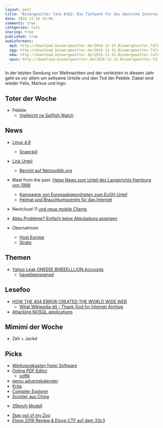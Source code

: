 ```yaml
---
layout: post
title: "Binärgewitter Talk #162: Ein Tiefpunk für das deutsche Internet"
date: 2016-12-16 19:00
comments: true
categories: talk
sharing: true
published: true
audioformats:
  mp3: http://download.binaergewitter.de/2016-12-15.Binaergewitter.Talk.162.mp3
  ogg: http://download.binaergewitter.de/2016-12-15.Binaergewitter.Talk.162.ogg
  m4a: http://download.binaergewitter.de/2016-12-15.Binaergewitter.Talk.162.m4a
  opus: http://download.binaergewitter.de/2016-12-15.Binaergewitter.Talk.162.opus
---
```

In der letzten Sendung vor Weihnachten und der vorletzten in diesem Jahr geht es vor allem um seltsame Urteile und den Tod der Pebble.  Dabei sind wieder Felix, Markus und Ingo.

## Toter der Woche
- Pebble
    - [Vielleicht ne Sailfish Watch](https://blog.jolla.com/watch/)

## News
* [Linux 4.9](http://www.brendangregg.com/blog/2016-10-21/linux-efficient-profiler.html)
  - [Snapraid](http://www.snapraid.it/)
* [Link Urteil](https://www.heise.de/ix/meldung/Gericht-bestaetigt-Haftung-fuer-Urheberrechtsverletzungen-auf-verlinkten-Seiten-3566919.html)
  - [Bericht auf Netzpolitik.org](https://netzpolitik.org/2016/befuerchtungen-bestaetigt-erste-entscheidung-in-deutschland-nach-eugh-urteil-verschaerft-linkhaftung/)

* Blast from the past: [Heise News zum Urteil des Langerichts Hamburg von 1998](https://www.heise.de/newsticker/meldung/Kampagne-Freedom-for-Links-meldet-ersten-Erfolge-13383.html)
  - [Kampagne von Europaabgeordneten zum EuGH Urteil](https://savethelink.org/)
  - [Heimat und Brauchtumsverein für das Internet](https://netzpolitik.org/2016/was-fehlt-dirk-von-gehlen-sagt-ein-heimat-und-brauchtumsverein-fuer-das-netz/)
* Nextcloud 11 [und neue mobile Clients](http://stadt-bremerhaven.de/nextcloud-veroeffentlicht-neue-clients-fuer-android-und-ios/)
* [Akku Probleme? Einfach keine Akkuladung anzeigen](https://www.heise.de/newsticker/meldung/Nach-Akkuproblemen-bei-MacBook-Pro-Apple-streicht-Restlaufanzeige-aus-macOS-Sierra-3569943.html?wt_mc=rss.ho.beitrag.atom)
* Übernahmen
    * [Host Europe](http://t3n.de/news/webhosting-godaddy-kauft-host-europe-774785/)
    * [Strato](https://www.heise.de/newsticker/meldung/United-Internet-1-1-uebernimmt-Web-Hoster-Strato-3570790.html)

## Themen

* [Yahoo Leak ONEEEE BIIIEEELLLION Accounts](http://www.theregister.co.uk/2016/12/14/one_billion_yahoo_accounts_stolen/)
  - [haveibeenpwned](https://haveibeenpwned.com/)


## Lesefoo
* [HOW THE 404 ERROR CREATED THE WORLD WIDE WEB](http://www.popularmechanics.com/technology/a24091/404-error-world-wide-web/)
  - [What Wikipedia dit - Thank God for Internet Archive](https://blog.wikimedia.org/2016/10/26/internet-archive-broken-links/)
* [Attacking NOSQL applications](https://isc.sans.edu/diary/Attacking+NoSQL+applications/21787)

## Mimimi der Woche

- Zeit + Jackd

## Picks
- [Werkzeugkasten freier Software](http://www.medien-in-die-schule.de/werkzeugkaesten/werkzeugkasten-freie-software/werkzeugportraits-freie-software/)
- [Online PDF Editor](https://www.sejda.com/pdf-editor)
   * [pdftk](https://en.wikipedia.org/wiki/PDFtk)
- [qemu adventskalender](http://www.qemu-advent-calendar.org/2016/)
- [Krita](https://krita.org/en/release-notes-for-krita-3-1/)
- [Compiler Explorer](http://godbolt.org/)
- [Scooter aus China](https://www.aliexpress.com/item/Electric-Two-wheel-Scooter-Endurance-Mileage-15-miles-Carbon-Fiber-Scooters-250W-24V-8-8-Ah/32750647763.html)
 * [35km/h Modell](https://www.aliexpress.com/item/2016-New-Design-Carbon-Fiber-Electric-Scooter-with-New-Screen-good-foldable-system-10-4AH-8/32740764295.html)
- [Stay out of my Zoo](https://soomz.io/de/)
- [Eloop 2016 Review & Eloop CTF auf dem 33c3](http://eloop.org/review-eloop-2016.html#review-eloop-2016)
